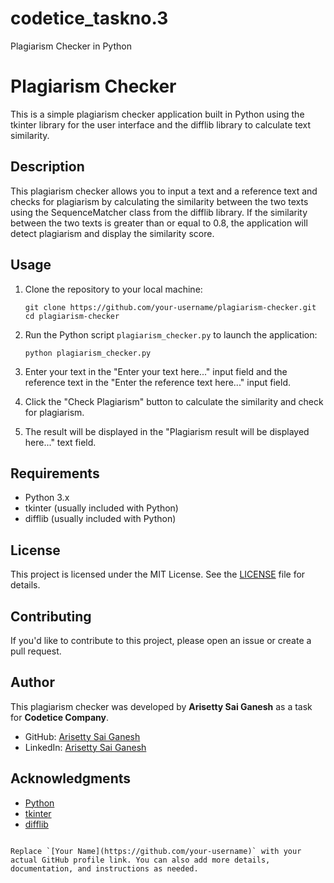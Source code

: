 # codetice_taskno.3
Plagiarism Checker in Python



# Plagiarism Checker

This is a simple plagiarism checker application built in Python using the tkinter library for the user interface and the difflib library to calculate text similarity.

## Description

This plagiarism checker allows you to input a text and a reference text and checks for plagiarism by calculating the similarity between the two texts using the SequenceMatcher class from the difflib library. If the similarity between the two texts is greater than or equal to 0.8, the application will detect plagiarism and display the similarity score.

## Usage

1. Clone the repository to your local machine:

   ```shell
   git clone https://github.com/your-username/plagiarism-checker.git
   cd plagiarism-checker
   ```

2. Run the Python script `plagiarism_checker.py` to launch the application:

   ```shell
   python plagiarism_checker.py
   ```

3. Enter your text in the "Enter your text here..." input field and the reference text in the "Enter the reference text here..." input field.

4. Click the "Check Plagiarism" button to calculate the similarity and check for plagiarism.

5. The result will be displayed in the "Plagiarism result will be displayed here..." text field.

## Requirements

- Python 3.x
- tkinter (usually included with Python)
- difflib (usually included with Python)

## License

This project is licensed under the MIT License. See the [LICENSE](LICENSE) file for details.

## Contributing

If you'd like to contribute to this project, please open an issue or create a pull request.

## Author

This plagiarism checker was developed by **Arisetty Sai Ganesh** as a task for **Codetice Company**.

- GitHub: [Arisetty Sai Ganesh](https://github.com/your-username)
- LinkedIn: [Arisetty Sai Ganesh](https://www.linkedin.com/in/your-linkedin-profile/)


## Acknowledgments

- [Python](https://www.python.org/)
- [tkinter](https://docs.python.org/3/library/tkinter.html)
- [difflib](https://docs.python.org/3/library/difflib.html)
```

Replace `[Your Name](https://github.com/your-username)` with your actual GitHub profile link. You can also add more details, documentation, and instructions as needed.

